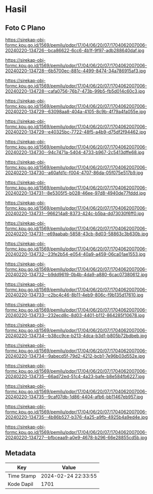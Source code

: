 # Hasil

## Foto C Plano

https://sirekap-obj-formc.kpu.go.id/1569/pemilu/pdpr/17/04/06/20/07/1704062007006-20240220-134726--bca86622-6cc6-4b1f-9f97-adb288640daf.jpg

https://sirekap-obj-formc.kpu.go.id/1569/pemilu/pdpr/17/04/06/20/07/1704062007006-20240220-134728--6b5700ec-881c-4499-8474-34a786915af3.jpg

https://sirekap-obj-formc.kpu.go.id/1569/pemilu/pdpr/17/04/06/20/07/1704062007006-20240220-134728--cafa0756-76b7-473b-99b5-fb5d014c60c3.jpg

https://sirekap-obj-formc.kpu.go.id/1569/pemilu/pdpr/17/04/06/20/07/1704062007006-20240220-134729--63098aa8-404a-4105-8c9b-4f79a4fa055e.jpg

https://sirekap-obj-formc.kpu.go.id/1569/pemilu/pdpr/17/04/06/20/07/1704062007006-20240220-134729--e40325bc-7722-48f5-a4b9-d75df2f94462.jpg

https://sirekap-obj-formc.kpu.go.id/1569/pemilu/pdpr/17/04/06/20/07/1704062007006-20240220-134730--94c7471a-5404-4733-b967-2c5413dffe68.jpg

https://sirekap-obj-formc.kpu.go.id/1569/pemilu/pdpr/17/04/06/20/07/1704062007006-20240220-134730--a60afd1c-f004-4707-86da-05f075e517b9.jpg

https://sirekap-obj-formc.kpu.go.id/1569/pemilu/pdpr/17/04/06/20/07/1704062007006-20240220-134731--8e5305f5-b028-46ee-97d8-4940de77fddd.jpg

https://sirekap-obj-formc.kpu.go.id/1569/pemilu/pdpr/17/04/06/20/07/1704062007006-20240220-134731--966214a8-8373-424c-b5ba-dd73030f6ff0.jpg

https://sirekap-obj-formc.kpu.go.id/1569/pemilu/pdpr/17/04/06/20/07/1704062007006-20240220-134731--e69aabab-5858-43cb-8d03-58863c3b630b.jpg

https://sirekap-obj-formc.kpu.go.id/1569/pemilu/pdpr/17/04/06/20/07/1704062007006-20240220-134732--23fe2b54-e054-40a9-a459-06ca01ae1553.jpg

https://sirekap-obj-formc.kpu.go.id/1569/pemilu/pdpr/17/04/06/20/07/1704062007006-20240220-134732--b9dd9619-0b4b-4da9-a880-6cac07380612.jpg

https://sirekap-obj-formc.kpu.go.id/1569/pemilu/pdpr/17/04/06/20/07/1704062007006-20240220-134733--c2bc4c46-8b11-4eb9-806c-f9b135d17610.jpg

https://sirekap-obj-formc.kpu.go.id/1569/pemilu/pdpr/17/04/06/20/07/1704062007006-20240220-134733--232ecd8c-8d03-4401-b112-864285f10678.jpg

https://sirekap-obj-formc.kpu.go.id/1569/pemilu/pdpr/17/04/06/20/07/1704062007006-20240220-134734--b38cc9ce-b213-4dca-b3d1-b805b72bdbeb.jpg

https://sirekap-obj-formc.kpu.go.id/1569/pemilu/pdpr/17/04/06/20/07/1704062007006-20240220-134734--9abecd5f-79d2-4212-bcb1-7e96b03d552e.jpg

https://sirekap-obj-formc.kpu.go.id/1569/pemilu/pdpr/17/04/06/20/07/1704062007006-20240220-134735--66ad72ed-51c4-4a23-bafe-b8e584fb6227.jpg

https://sirekap-obj-formc.kpu.go.id/1569/pemilu/pdpr/17/04/06/20/07/1704062007006-20240220-134735--9caf07db-1d86-4404-afb6-bb11467eb957.jpg

https://sirekap-obj-formc.kpu.go.id/1569/pemilu/pdpr/17/04/06/20/07/1704062007006-20240220-134735--4b86b527-b376-4a25-a9fb-4925b4a9ed4e.jpg

https://sirekap-obj-formc.kpu.go.id/1569/pemilu/pdpr/17/04/06/20/07/1704062007006-20240220-134727--bfbceaa9-a0e9-4678-b296-66e28855cd5b.jpg


## Metadata

| Key        | Value               |
| ---------- | ------------------- |
| Time Stamp | 2024-02-24 22:33:55 |
| Kode Dapil | 1701                |



